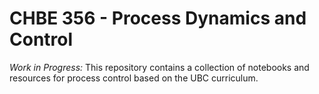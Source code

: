 # CHBE 356 - Process Dynamics and Control

*Work in Progress:* This repository contains a collection of notebooks and resources for process control based on the UBC curriculum.

